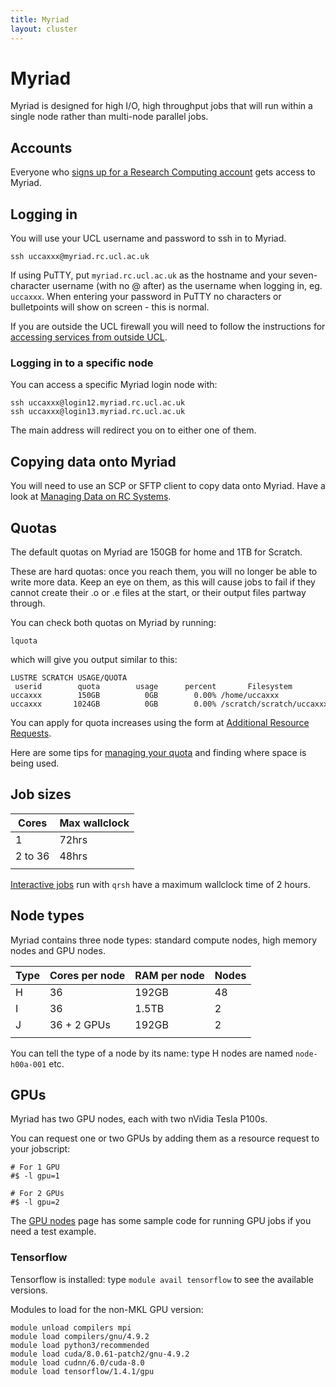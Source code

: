 ```yaml
---
title: Myriad
layout: cluster
---
```

# Myriad

Myriad is designed for high I/O, high throughput jobs that will run
within a single node rather than multi-node parallel jobs.

## Accounts

Everyone who [signs up for a Research Computing account](Account_Services.md) gets access to Myriad.

## Logging in

You will use your UCL username and password to ssh in to Myriad.

```
ssh uccaxxx@myriad.rc.ucl.ac.uk
```

If using PuTTY, put `myriad.rc.ucl.ac.uk` as the hostname and your
seven-character username (with no @ after) as the username when logging
in, eg. `uccaxxx`. When entering your password in PuTTY no characters or
bulletpoints will show on screen - this is normal.

If you are outside the UCL firewall you will need to follow the
instructions for [accessing services from outside
UCL](Accessing_RC_Systems.md).

### Logging in to a specific node

You can access a specific Myriad login node with: 

```
ssh uccaxxx@login12.myriad.rc.ucl.ac.uk
ssh uccaxxx@login13.myriad.rc.ucl.ac.uk
```

The main address will redirect you on to either one of them.

## Copying data onto Myriad

You will need to use an SCP or SFTP client to copy data onto Myriad.
Have a look at [Managing Data on RC Systems](Managing_Data_on_RC_Systems).

## Quotas

The default quotas on Myriad are 150GB for home and 1TB for Scratch.

These are hard quotas: once you reach them, you will no longer be able
to write more data. Keep an eye on them, as this will cause jobs to fail
if they cannot create their .o or .e files at the start, or their output
files partway through.

You can check both quotas on Myriad by running: 

```
lquota
``` 

which will give you output similar to this:

```
LUSTRE SCRATCH USAGE/QUOTA
 userid        quota        usage      percent       Filesystem
uccaxxx        150GB          0GB        0.00% /home/uccaxxx
uccaxxx       1024GB          0GB        0.00% /scratch/scratch/uccaxxx
```

You can apply for quota increases using the form at [Additional Resource Requests](Additional_Resource_Requests.md).

Here are some tips for [managing your quota](Managing_Data_on_RC_Systems#Managing_your_quota) and
finding where space is being used.

## Job sizes

| Cores   | Max wallclock |
| ------- | ------------- |
| 1       | 72hrs         |
| 2 to 36 | 48hrs         |
|         |               |

[Interactive jobs](Interactive_Job_Sessions.md) run with `qrsh` have a
maximum wallclock time of 2 hours.

## Node types

Myriad contains three node types: standard compute nodes, high memory
nodes and GPU nodes.

| Type | Cores per node | RAM per node | Nodes |
| ---- | -------------- | ------------ | ----- |
| H    | 36             | 192GB        | 48    |
| I    | 36             | 1.5TB        | 2     |
| J    | 36 + 2 GPUs    | 192GB        | 2     |
|      |                |              |       |

You can tell the type of a node by its name: type H nodes are named
`node-h00a-001` etc.

## GPUs

Myriad has two GPU nodes, each with two nVidia Tesla P100s.

You can request one or two GPUs by adding them as a resource request to your jobscript: 

```
# For 1 GPU
#$ -l gpu=1

# For 2 GPUs
#$ -l gpu=2
```

The [GPU nodes](GPU_Nodes.md) page has some sample code for running GPU jobs if you need a test example.

### Tensorflow

Tensorflow is installed: type `module avail tensorflow` to see the
available versions.

Modules to load for the non-MKL GPU version: 

```
module unload compilers mpi
module load compilers/gnu/4.9.2
module load python3/recommended
module load cuda/8.0.61-patch2/gnu-4.9.2
module load cudnn/6.0/cuda-8.0
module load tensorflow/1.4.1/gpu
```

